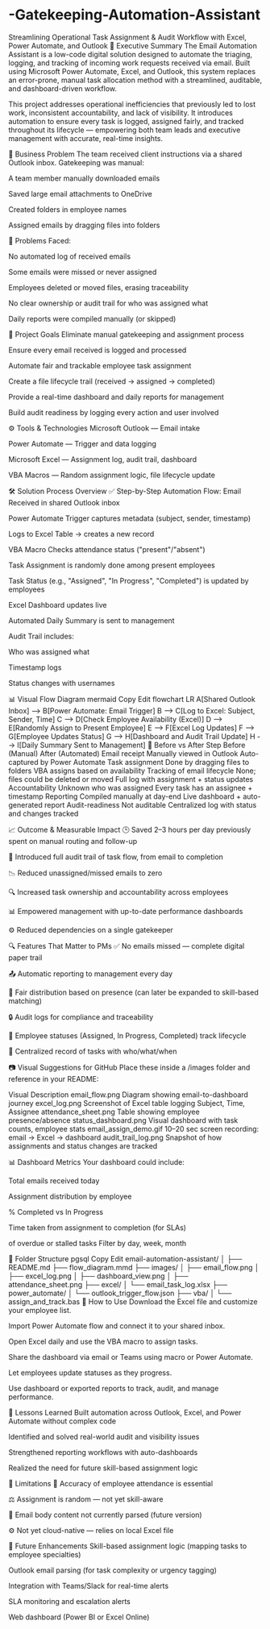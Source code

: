 # -Gatekeeping-Automation-Assistant
Streamlining Operational Task Assignment &amp; Audit Workflow with Excel, Power Automate, and Outlook
🧠 Executive Summary
The Email Automation Assistant is a low-code digital solution designed to automate the triaging, logging, and tracking of incoming work requests received via email. Built using Microsoft Power Automate, Excel, and Outlook, this system replaces an error-prone, manual task allocation method with a streamlined, auditable, and dashboard-driven workflow.

This project addresses operational inefficiencies that previously led to lost work, inconsistent accountability, and lack of visibility. It introduces automation to ensure every task is logged, assigned fairly, and tracked throughout its lifecycle — empowering both team leads and executive management with accurate, real-time insights.

💼 Business Problem
The team received client instructions via a shared Outlook inbox. Gatekeeping was manual:

A team member manually downloaded emails

Saved large email attachments to OneDrive

Created folders in employee names

Assigned emails by dragging files into folders

🔴 Problems Faced:

No automated log of received emails

Some emails were missed or never assigned

Employees deleted or moved files, erasing traceability

No clear ownership or audit trail for who was assigned what

Daily reports were compiled manually (or skipped)

🎯 Project Goals
Eliminate manual gatekeeping and assignment process

Ensure every email received is logged and processed

Automate fair and trackable employee task assignment

Create a file lifecycle trail (received → assigned → completed)

Provide a real-time dashboard and daily reports for management

Build audit readiness by logging every action and user involved

⚙️ Tools & Technologies
Microsoft Outlook — Email intake

Power Automate — Trigger and data logging

Microsoft Excel — Assignment log, audit trail, dashboard

VBA Macros — Random assignment logic, file lifecycle update

🛠 Solution Process Overview
✅ Step-by-Step Automation Flow:
Email Received in shared Outlook inbox

Power Automate Trigger captures metadata (subject, sender, timestamp)

Logs to Excel Table → creates a new record

VBA Macro Checks attendance status ("present"/"absent")

Task Assignment is randomly done among present employees

Task Status (e.g., "Assigned", "In Progress", "Completed") is updated by employees

Excel Dashboard updates live

Automated Daily Summary is sent to management

Audit Trail includes:

Who was assigned what

Timestamp logs

Status changes with usernames

📊 Visual Flow Diagram
mermaid
Copy
Edit
flowchart LR
A[Shared Outlook Inbox] --> B[Power Automate: Email Trigger]
B --> C[Log to Excel: Subject, Sender, Time]
C --> D[Check Employee Availability (Excel)]
D --> E[Randomly Assign to Present Employee]
E --> F[Excel Log Updates]
F --> G[Employee Updates Status]
G --> H[Dashboard and Audit Trail Update]
H --> I[Daily Summary Sent to Management]
🔁 Before vs After
Step	Before (Manual)	After (Automated)
Email receipt	Manually viewed in Outlook	Auto-captured by Power Automate
Task assignment	Done by dragging files to folders	VBA assigns based on availability
Tracking of email lifecycle	None; files could be deleted or moved	Full log with assignment + status updates
Accountability	Unknown who was assigned	Every task has an assignee + timestamp
Reporting	Compiled manually at day-end	Live dashboard + auto-generated report
Audit-readiness	Not auditable	Centralized log with status and changes tracked

📈 Outcome & Measurable Impact
🕒 Saved 2–3 hours per day previously spent on manual routing and follow-up

🧾 Introduced full audit trail of task flow, from email to completion

📉 Reduced unassigned/missed emails to zero

🔍 Increased task ownership and accountability across employees

📊 Empowered management with up-to-date performance dashboards

⚙️ Reduced dependencies on a single gatekeeper

🔍 Features That Matter to PMs
✅ No emails missed — complete digital paper trail

📤 Automatic reporting to management every day

🧠 Fair distribution based on presence (can later be expanded to skill-based matching)

🔒 Audit logs for compliance and traceability

💬 Employee statuses (Assigned, In Progress, Completed) track lifecycle

📁 Centralized record of tasks with who/what/when

📷 Visual Suggestions for GitHub
Place these inside a /images folder and reference in your README:

Visual	Description
email_flow.png	Diagram showing email-to-dashboard journey
excel_log.png	Screenshot of Excel table logging Subject, Time, Assignee
attendance_sheet.png	Table showing employee presence/absence
status_dashboard.png	Visual dashboard with task counts, employee stats
email_assign_demo.gif	10–20 sec screen recording: email → Excel → dashboard
audit_trail_log.png	Snapshot of how assignments and status changes are tracked

📊 Dashboard Metrics
Your dashboard could include:

Total emails received today

Assignment distribution by employee

% Completed vs In Progress

Time taken from assignment to completion (for SLAs)

of overdue or stalled tasks
Filter by day, week, month

📁 Folder Structure
pgsql
Copy
Edit
email-automation-assistant/
│
├── README.md
├── flow_diagram.mmd
├── images/
│   ├── email_flow.png
│   ├── excel_log.png
│   ├── dashboard_view.png
│   ├── attendance_sheet.png
├── excel/
│   └── email_task_log.xlsx
├── power_automate/
│   └── outlook_trigger_flow.json
├── vba/
│   └── assign_and_track.bas
📌 How to Use
Download the Excel file and customize your employee list.

Import Power Automate flow and connect it to your shared inbox.

Open Excel daily and use the VBA macro to assign tasks.

Share the dashboard via email or Teams using macro or Power Automate.

Let employees update statuses as they progress.

Use dashboard or exported reports to track, audit, and manage performance.

🧠 Lessons Learned
Built automation across Outlook, Excel, and Power Automate without complex code

Identified and solved real-world audit and visibility issues

Strengthened reporting workflows with auto-dashboards

Realized the need for future skill-based assignment logic

🚧 Limitations
📆 Accuracy of employee attendance is essential

⚖️ Assignment is random — not yet skill-aware

📨 Email body content not currently parsed (future version)

⚙️ Not yet cloud-native — relies on local Excel file

🚀 Future Enhancements
Skill-based assignment logic (mapping tasks to employee specialties)

Outlook email parsing (for task complexity or urgency tagging)

Integration with Teams/Slack for real-time alerts

SLA monitoring and escalation alerts

Web dashboard (Power BI or Excel Online)

